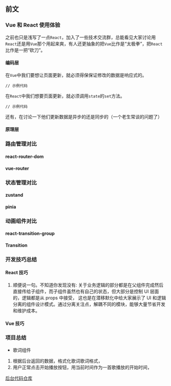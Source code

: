 ## 前文

### Vue 和 React 使用体验

之前也只是浅写了一点`React`，加入了一些技术交流群，总能看见大家讨论用`React`还是用`Vue`那个用起来爽，有人还更抽象的把`Vue`比作是“太极拳”，把`React`比作是一把“砍刀”。

#### 编码层

在`Vue`中我们要想让页面更新，就必须得保保证修改的数据是响应式的。

```
// 示例代码
```

在`React`中我们想要页面更新，就必须调用`state`的`set`方法。

```
// 示例代码
```

还有，在讨论一下他们更新数据是异步的还是同步的（一个老生常谈的问题了）

#### 原理层

### 路由管理对比

#### react-router-dom

#### vue-router

### 状态管理对比

#### zustand

#### pinia

### 动画组件对比

#### react-transition-group

#### Transition

### 开发技巧总结

#### React 技巧

1. 顺便说一句。不知道你发现没有: 关于业务逻辑的部分都是在父组件完成然后直接传给子组件，而子组件虽然也有自己的状态，但大部分是控制 UI 层面的，逻辑都是从 props 中接受， 这也是在潜移默化中给大家展示了 UI 和逻辑分离的组件设计模式。通过分离关注点，解耦不同的模块，能够大量节省开发和维护成本。

#### Vue 技巧

### 项目总结

- 歌词组件

1. 根据后台返回的数据，格式化歌词歌词格式，
2. 用户正常点击开始播放按钮，用当前时间作为一首歌播放的开始时间，

[后台代码仓库](https://github.com/Binaryify/NeteaseCloudMusicApi)
